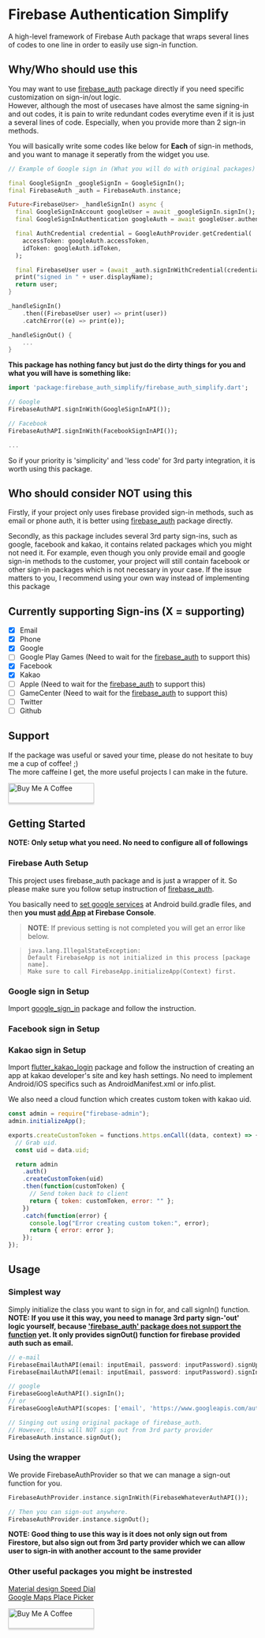 # Firebase Authentication Simplify

A high-level framework of Firebase Auth package that wraps several lines of codes to one line in order to easily use sign-in function.

## Why/Who should use this

You may want to use [firebase_auth](https://pub.dev/packages/firebase_auth) package directly if you need specific customization on sign-in/out logic.      
However, although the most of usecases have almost the same signing-in and out codes, it is pain to write redundant codes everytime even if it is just a several lines of code. Especially, when you provide more than 2 sign-in methods. 

You will basically write some codes like below for **Each** of sign-in methods, and you want to manage it seperatly from the widget you use.

```dart
// Example of Google sign in (What you will do with original packages)

final GoogleSignIn _googleSignIn = GoogleSignIn();
final FirebaseAuth _auth = FirebaseAuth.instance;

Future<FirebaseUser> _handleSignIn() async {
  final GoogleSignInAccount googleUser = await _googleSignIn.signIn();
  final GoogleSignInAuthentication googleAuth = await googleUser.authentication;

  final AuthCredential credential = GoogleAuthProvider.getCredential(
    accessToken: googleAuth.accessToken,
    idToken: googleAuth.idToken,
  );

  final FirebaseUser user = (await _auth.signInWithCredential(credential)).user;
  print("signed in " + user.displayName);
  return user;
}

_handleSignIn()
    .then((FirebaseUser user) => print(user))
    .catchError((e) => print(e));

_handleSignOut() {
    ...
}
```

**This package has nothing fancy but just do the dirty things for you and what you will have is something like:**

```dart
import 'package:firebase_auth_simplify/firebase_auth_simplify.dart';

// Google
FirebaseAuthAPI.signInWith(GoogleSignInAPI());

// Facebook
FirebaseAuthAPI.signInWith(FacebookSignInAPI());

...
```

So if your priority is 'simplicity' and 'less code' for 3rd party integration, it is worth using this package.

## Who should consider NOT using this
Firstly, if your project only uses firebase provided sign-in methods, such as email or phone auth, it is better using [firebase_auth](https://pub.dev/packages/firebase_auth) package directly.

Secondly, as this package includes several 3rd party sign-ins, such as google, facebook and kakao, it contains related packages which you might not need it. For example, even though you only provide email and google sign-in methods to the customer, your project will still contain facebook or other sign-in packages which is not necessary in your case. If the issue matters to you, I recommend using your own way instead of implementing this package

## Currently supporting Sign-ins (X = supporting)
- [X] Email
- [X] Phone
- [X] Google
- [ ] Google Play Games (Need to wait for the [firebase_auth](https://pub.dev/packages/firebase_auth) to support this)
- [X] Facebook
- [X] Kakao
- [ ] Apple (Need to wait for the [firebase_auth](https://pub.dev/packages/firebase_auth) to support this)
- [ ] GameCenter (Need to wait for the [firebase_auth](https://pub.dev/packages/firebase_auth) to support this)
- [ ] Twitter
- [ ] Github

## Support
If the package was useful or saved your time, please do not hesitate to buy me a cup of coffee! ;)  
The more caffeine I get, the more useful projects I can make in the future. 

<a href="https://www.buymeacoffee.com/Oj17EcZ" target="_blank"><img src="https://www.buymeacoffee.com/assets/img/custom_images/orange_img.png" alt="Buy Me A Coffee" style="height: 41px !important;width: 174px !important;box-shadow: 0px 3px 2px 0px rgba(190, 190, 190, 0.5) !important;-webkit-box-shadow: 0px 3px 2px 0px rgba(190, 190, 190, 0.5) !important;" ></a>


## Getting Started

**NOTE: Only setup what you need. No need to configure all of followings**

### Firebase Auth Setup
This project uses firebase_auth package and is just a wrapper of it. So please make sure you follow setup instruction of [firebase_auth](https://pub.dev/packages/firebase_auth).

You basically need to [set google services](https://pub.dev/packages/firebase_auth) at Android build.gradle files, and then **you must [add App](https://codelabs.developers.google.com/codelabs/flutter-firebase/index.html#6) at Firebase Console**.

> **NOTE**: If previous setting is not completed you will get an error like below.

> ```
> java.lang.IllegalStateException:
> Default FirebaseApp is not initialized in this process [package name].
> Make sure to call FirebaseApp.initializeApp(Context) first.
> ```

### Google sign in Setup
Import [google_sign_in](https://pub.dev/packages/google_sign_in) package and follow the instruction.

### Facebook sign in Setup

### Kakao sign in Setup
Import [flutter_kakao_login](https://pub.dev/packages/flutter_kakao_login) package and follow the instruction of creating an app at kakao developer's site and key hash settings. No need to implement Android/iOS specifics such as AndroidManifest.xml or info.plist.

We also need a cloud function which creates custom token with kakao uid. 

```javascript
const admin = require("firebase-admin");
admin.initializeApp();

exports.createCustomToken = functions.https.onCall((data, context) => {
  // Grab uid.
  const uid = data.uid;

  return admin
    .auth()
    .createCustomToken(uid)
    .then(function(customToken) {
      // Send token back to client
      return { token: customToken, error: "" };
    })
    .catch(function(error) {
      console.log("Error creating custom token:", error);
      return { error: error };
    });
});
```

## Usage

### Simplest way
Simply initialize the class you want to sign in for, and call signIn() function.   
**NOTE: If you use it this way, you need to manage 3rd party sign-'out' logic yourself, because ['firebase_auth' package does not support the function](https://github.com/FirebaseExtended/flutterfire/issues/891) yet. It only provides signOut() function for firebase provided auth such as email.**

```dart
// e-mail
FirebaseEmailAuthAPI(email: inputEmail, password: inputPassword).signUp();
FirebaseEmailAuthAPI(email: inputEmail, password: inputPassword).signIn();

// google
FirebaseGoogleAuthAPI().signIn();
// or
FirebaseGoogleAuthAPI(scopes: ['email', 'https://www.googleapis.com/auth/contacts.readonly']).signIn();

// Singing out using original package of firebase_auth. 
// However, this will NOT sign out from 3rd party provider
FirebaseAuth.instance.signOut();
```

### Using the wrapper
We provide FirebaseAuthProvider so that we can manage a sign-out function for you. 

```dart
FirebaseAuthProvider.instance.signInWith(FirebaseWhateverAuthAPI());

// Then you can sign-out anywhere. 
FirebaseAuthProvider.instance.signOut();
```
  
**NOTE: Good thing to use this way is it does not only sign out from Firestore, but also sign out from 3rd party provider which we can allow user to sign-in with another account to the same provider**


### Other useful packages you might be instrested
[Material design Speed Dial](https://pub.dev/packages/flutter_speed_dial_material_design)   
[Google Maps Place Picker](https://pub.dev/packages/google_maps_place_picker)

<a href="https://www.buymeacoffee.com/Oj17EcZ" target="_blank"><img src="https://www.buymeacoffee.com/assets/img/custom_images/orange_img.png" alt="Buy Me A Coffee" style="height: 41px !important;width: 174px !important;box-shadow: 0px 3px 2px 0px rgba(190, 190, 190, 0.5) !important;-webkit-box-shadow: 0px 3px 2px 0px rgba(190, 190, 190, 0.5) !important;" ></a>
